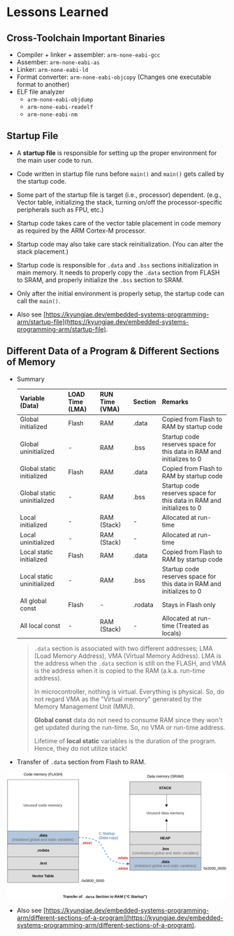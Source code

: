 # Lessons Learned



## Cross-Toolchain Important Binaries

* Compiler + linker + assembler: `arm-none-eabi-gcc`
* Assember: `arm-none-eabi-as`
* Linker: `arm-none-eabi-ld`
* Format converter: `arm-none-eabi-objcopy` (Changes one executable format to another)
* ELF file analyzer
  * `arm-none-eabi-objdump`
  * `arm-none-eabi-readelf`
  * `arm-none-eabi-nm`



## Startup File

* A **startup file** is responsible for setting up the proper environment for the main user code to run.
* Code written in startup file runs before `main()` and `main()` gets called by the startup code.
* Some part of the startup file is target (i.e., processor) dependent. (e.g., Vector table, initializing the stack, turning on/off the processor-specific peripherals such as FPU, etc.)
* Startup code takes care of the vector table placement in code memory as required by the ARM Cortex-M processor.
* Startup code may also take care stack reinitialization. (You can alter the stack placement.)
* Startup code is responsible for `.data` and `.bss` sections initialization in main memory. It needs to properly copy the `.data` section from FLASH to SRAM, and properly initialize the `.bss` section to SRAM.
* Only after the initial environment is properly setup, the startup code can call the `main()`.

* Also see [https://kyungjae.dev/embedded-systems-programming-arm/startup-file](https://kyungjae.dev/embedded-systems-programming-arm/startup-file).



## Different Data of a Program & Different Sections of Memory

* Summary

  | Variable (Data)             | LOAD Time (LMA) | RUN Time (VMA) | Section | Remarks                                                      |
  | --------------------------- | --------------- | -------------- | ------- | ------------------------------------------------------------ |
  | Global initialized          | Flash           | RAM            | .data   | Copied from Flash to RAM by startup code                     |
  | Global uninitialized        | -               | RAM            | .bss    | Startup code reserves space for this data in RAM and initializes to 0 |
  | Global static initialized   | Flash           | RAM            | .data   | Copied from Flash to RAM by startup code                     |
  | Global static uninitialized | -               | RAM            | .bss    | Startup code reserves space for this data in RAM and initializes to 0 |
  | Local initialized           | -               | RAM (Stack)    | -       | Allocated at run-time                                        |
  | Local uninitialized         | -               | RAM (Stack)    | -       | Allocated at run-time                                        |
  | Local static initialized    | Flash           | RAM            | .data   | Copied from Flash to RAM by startup code                     |
  | Local static uninitialized  | -               | RAM            | .bss    | Startup code reserves space for this data in RAM and initializes to 0 |
  | All global const            | Flash           | -              | .rodata | Stays in Flash only                                          |
  | All local const             | -               | RAM (Stack)    | -       | Allocated at run-time (Treated as locals)                    |

  > `.data` section is associated with two different addresses; LMA (Load Memory Address), VMA (Virtual Memory Address). LMA is the address when the `.data` section is still on the FLASH, and VMA is the address when it is copied to the RAM (a.k.a. run-time address). 
  >
  > In microcontroller, nothing is virtual. Everything is physical. So, do not regard VMA as the "Virtual memory" generated by the Memory Management Unit (MMU). 
  >
  > **Global const** data do not need to consume RAM since they won't get updated during the run-time. So, no VMA or run-time address. 
  >
  > Lifetime of **local static** variables is the duration of the program. Hence, they do not utilize stack!

* Transfer of `.data` section from Flash to RAM.



<img src="./img/transfer-of-data-section-to-ram.png" alt="transfer-of-data-section-to-ram" width="850">



* Also see [https://kyungjae.dev/embedded-systems-programming-arm/different-sections-of-a-program](https://kyungjae.dev/embedded-systems-programming-arm/different-sections-of-a-program).

